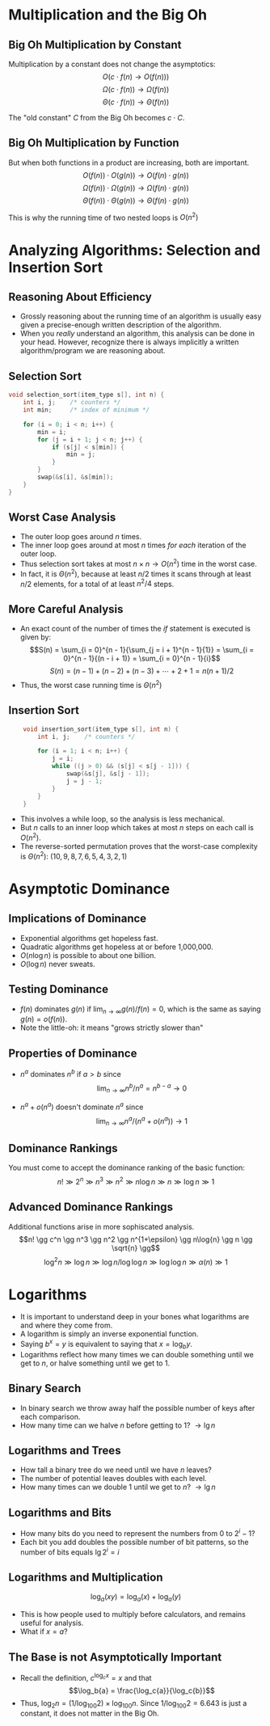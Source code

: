 # Multiplication and the Big Oh
## Big Oh Multiplication by Constant
Multiplication by a constant does not change the asymptotics:
$$ O(c\cdot f(n)\rightarrow O(f(n)))$$
$$\Omega (c\cdot f(n))\rightarrow \Omega (f(n))$$
$$\Theta (c\cdot f(n))\rightarrow \Theta (f(n))$$

The "old constant" $C$ from the Big Oh becomes $c\cdot C$.

## Big Oh Multiplication by Function
But when both functions in a product are increasing, both are important.
$$O(f(n))\cdot O(g(n))\rightarrow O(f(n)\cdot g(n))$$
$$\Omega (f(n))\cdot \Omega (g(n))\rightarrow \Omega (f(n)\cdot g(n))$$
$$\Theta (f(n))\cdot \Theta (g(n))\rightarrow \Theta (f(n)\cdot g(n))$$

This is why the running time of two nested loops is $O(n^2)$

# Analyzing Algorithms: Selection and Insertion Sort
## Reasoning About Efficiency
- Grossly reasoning about the running time of an algorithm is usually easy given a precise-enough written description of the algorithm.
- When you *really* understand an algorithm, this analysis can be done in your head. However, recognize there is always implicitly a written algorithm/program we are reasoning about.

## Selection Sort
```c
void selection_sort(item_type s[], int n) {
    int i, j;    /* counters */
    int min;     /* index of minimum */

    for (i = 0; i < n; i++) {
        min = i;
        for (j = i + 1; j < n; j++) {
            if (s[j] < s[min]) {
                min = j;
            }
        }
        swap(&s[i], &s[min]);
    }
}
```

## Worst Case Analysis
- The outer loop goes around $n$ times.
- The inner loop goes around at most $n$ times *for each* iteration of the outer loop.
- Thus selection sort takes at most $n\times n\rightarrow O(n^2)$ time in the worst case.
- In fact, it is $\Theta (n^2)$, because at least $n/2$ times it scans through at least $n/2$ elements, for a total of at least $n^2/4$ steps.

## More Careful Analysis
- An exact count of the number of times the *if* statement is executed is given by:
$$S(n) = \sum_{i = 0}^{n - 1}{\sum_{j = i + 1}^{n - 1}{1}} = \sum_{i = 0}^{n - 1}{(n - i + 1)} = \sum_{i = 0}^{n - 1}{i}$$
$$S(n) = (n - 1) + (n - 2) + (n - 3) + \cdots + 2 + 1 = n(n + 1) / 2$$
- Thus, the worst case running time is $\Theta (n^2)$

## Insertion Sort
```c
    void insertion_sort(item_type s[], int n) {
        int i, j;    /* counters */

        for (i = 1; i < n; i++) {
            j = i;
            while ((j > 0) && (s[j] < s[j - 1])) {
                swap(&s[j], &s[j - 1]);
                j = j - 1;
            }
        }
    }
```
- This involves a while loop, so the analysis is less mechanical.
- But $n$ calls to an inner loop which takes at most $n$ steps on each call is $O(n^2)$.
- The reverse-sorted permutation proves that the worst-case complexity is $\Theta (n^2)$: $(10, 9, 8, 7, 6, 5, 4, 3, 2, 1)$

# Asymptotic Dominance
## Implications of Dominance
- Exponential algorithms get hopeless fast.
- Quadratic algorithms get hopeless at or before 1,000,000.
- $O(n\log{n})$ is possible to about one billion.
- $O(\log{n})$ never sweats.

## Testing Dominance
- $f(n)$ dominates $g(n)$ if $\lim_{n \to \infty}{g(n)/f(n)} = 0$, which is the same as saying $g(n)=o(f(n))$.
- Note the little-oh: it means "grows strictly slower than"

## Properties of Dominance
- $n^a$ dominates $n^b$ if $a > b$ since
$$\lim_{n \to \infty}{n^b/n^a} = n^{b - a} \to 0$$

- $n^a + o(n^a)$ doesn't dominate $n^a$ since
$$\lim_{n \to \infty}{n^a/(n^a + o(n^a))} \to 1$$


## Dominance Rankings
You must come to accept the dominance ranking of the basic function:
$$n! \gg 2^n \gg n^3 \gg n^2 \gg n\log{n} \gg n \gg \log{n} \gg 1$$

## Advanced Dominance Rankings
Additional functions arise in more sophiscated analysis.
$$n! \gg c^n \gg n^3 \gg n^2 \gg n^{1+\epsilon} \gg n\log{n} \gg n \gg \sqrt{n} \gg$$
$$\log^2{n} \gg \log{n} \gg \log{n}/\log{\log{n}} \gg \log{\log{n}} \gg \alpha{(n)} \gg 1$$

# Logarithms
- It is important to understand deep in your bones what logarithms are and where they come from.
- A logarithm is simply an inverse exponential function.
- Saying $b^x = y$ is equivalent to saying that $x = \log_b{y}$.
- Logarithms reflect how many times we can double something until we get to $n$, or halve something until we get to 1.

## Binary Search
- In binary search we throw away half the possible number of keys after each comparison.
- How many time can we halve $n$ before getting to 1? $\to \lg{n}$

## Logarithms and Trees
- How tall a binary tree do we need until we have $n$ leaves?
- The number of potential leaves doubles with each level.
- How many times can we double 1 until we get to $n$? $\to \lg{n}$

## Logarithms and Bits
- How many bits do you need to represent the numbers from $0$ to $2^i - 1$?
- Each bit you add doubles the possible number of bit patterns, so the number of bits equals $\lg{2^i} = i$

## Logarithms and Multiplication
$$\log_a{(xy)} = \log_a{(x)} + \log_a{(y)}$$
- This is how people used to multiply before calculators, and remains useful for analysis.
- What if $x = a$?

## The Base is not Asymptotically Important
- Recall the definition, $c^{\log_c{x}} = x$ and that
$$\log_b{a} = \frac{\log_c{a}}{\log_c{b}}$$
- Thus, $\log_2{n} = (1/\log_{100}{2})\times \log_{100}{n}$. Since $1/\log_{100}{2} = 6.643$ is just a constant, it does not matter in the Big Oh.